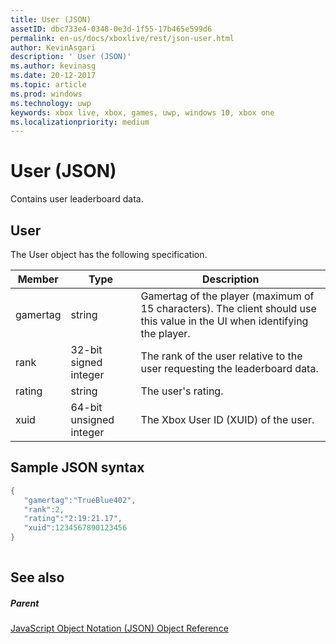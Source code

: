 ```yaml
---
title: User (JSON)
assetID: dbc733e4-0348-0e3d-1f55-17b465e599d6
permalink: en-us/docs/xboxlive/rest/json-user.html
author: KevinAsgari
description: ' User (JSON)'
ms.author: kevinasg
ms.date: 20-12-2017
ms.topic: article
ms.prod: windows
ms.technology: uwp
keywords: xbox live, xbox, games, uwp, windows 10, xbox one
ms.localizationpriority: medium
---
```



# User (JSON)
Contains user leaderboard data. 
<a id="ID4EN"></a>

 
## User
 
The User object has the following specification.
 
| Member| Type| Description| 
| --- | --- | --- | 
| gamertag| string| Gamertag of the player (maximum of 15 characters). The client should use this value in the UI when identifying the player.| 
| rank| 32-bit signed integer| The rank of the user relative to the user requesting the leaderboard data.| 
| rating| string| The user's rating.| 
| xuid| 64-bit unsigned integer| The Xbox User ID (XUID) of the user.| 
  
<a id="ID4EMC"></a>

 
## Sample JSON syntax
 

```cpp
{ 
   "gamertag":"TrueBlue402",
   "rank":2,
   "rating":"2:19:21.17",
   "xuid":1234567890123456 
}
    
```

  
<a id="ID4EVC"></a>

 
## See also
 
<a id="ID4EXC"></a>

 
##### Parent 

[JavaScript Object Notation (JSON) Object Reference](atoc-xboxlivews-reference-json.md)

   